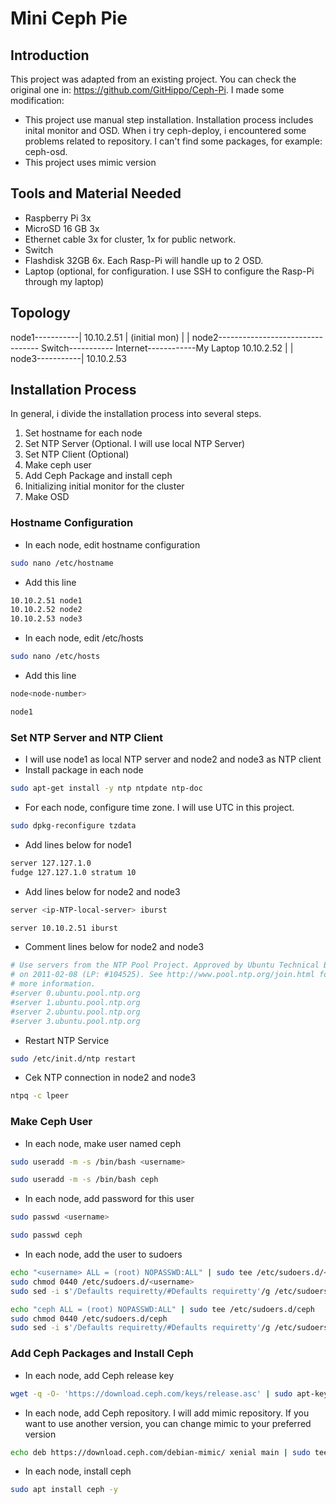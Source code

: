 # Mini Ceph Pie
## Introduction
This project was adapted from an existing project. You can check the original one in: https://github.com/GitHippo/Ceph-Pi.
I made some modification:
- This project use manual step installation. Installation process includes inital monitor and OSD. When i try ceph-deploy, i encountered some problems related to repository. I can't find some packages, for example: ceph-osd.
- This project uses mimic version

## Tools and Material Needed
- Raspberry Pi 3x
- MicroSD 16 GB 3x
- Ethernet cable 3x for cluster, 1x for public network.
- Switch
- Flashdisk 32GB 6x. Each Rasp-Pi will handle up to 2 OSD.
- Laptop (optional, for configuration. I use SSH to configure the Rasp-Pi through my laptop)

## Topology
node1-----------|
10.10.2.51      |
(initial mon)   |
                |
node2--------------------------------- Switch----------- Internet------------My Laptop
10.10.2.52      |
                |
node3-----------|
10.10.2.53

## Installation Process
In general, i divide the installation process into several steps.
1. Set hostname for each node
2. Set NTP Server (Optional. I will use local NTP Server)
3. Set NTP Client (Optional)
4. Make ceph user
5. Add Ceph Package and install ceph
6. Initializing initial monitor for the cluster 
7. Make OSD

### Hostname Configuration
- In each node, edit hostname configuration
```sh
sudo nano /etc/hostname
```
- Add this line
```sh
10.10.2.51 node1
10.10.2.52 node2
10.10.2.53 node3
```
- In each node, edit /etc/hosts
```sh
sudo nano /etc/hosts
```
- Add this line
```sh
node<node-number>
```
```sh
node1
```

### Set NTP Server and NTP Client
- I will use node1 as local NTP server and node2 and node3 as NTP client
- Install package in each node
```sh
sudo apt-get install -y ntp ntpdate ntp-doc
```
- For each node, configure time zone. I will use UTC in this project.
```sh
sudo dpkg-reconfigure tzdata
```
- Add lines below for node1
```sh
server 127.127.1.0
fudge 127.127.1.0 stratum 10
```
- Add lines below for node2 and node3
```sh
server <ip-NTP-local-server> iburst
```
```sh
server 10.10.2.51 iburst
```
- Comment lines below for node2 and node3
```sh
# Use servers from the NTP Pool Project. Approved by Ubuntu Technical Board
# on 2011-02-08 (LP: #104525). See http://www.pool.ntp.org/join.html for
# more information.
#server 0.ubuntu.pool.ntp.org
#server 1.ubuntu.pool.ntp.org
#server 2.ubuntu.pool.ntp.org
#server 3.ubuntu.pool.ntp.org
```
- Restart NTP Service
```sh
sudo /etc/init.d/ntp restart
```
- Cek NTP connection in node2 and node3
```sh
ntpq -c lpeer
```

### Make Ceph User
- In each node, make user named ceph
```sh
sudo useradd -m -s /bin/bash <username>
```
```sh
sudo useradd -m -s /bin/bash ceph
```
- In each node, add password for this user
```sh
sudo passwd <username>
```
```sh
sudo passwd ceph
```
- In each node, add the user to sudoers
```sh
echo "<username> ALL = (root) NOPASSWD:ALL" | sudo tee /etc/sudoers.d/<username>
sudo chmod 0440 /etc/sudoers.d/<username>
sudo sed -i s'/Defaults requiretty/#Defaults requiretty'/g /etc/sudoers
```
```sh
echo "ceph ALL = (root) NOPASSWD:ALL" | sudo tee /etc/sudoers.d/ceph
sudo chmod 0440 /etc/sudoers.d/ceph
sudo sed -i s'/Defaults requiretty/#Defaults requiretty'/g /etc/sudoers
```

### Add Ceph Packages and Install Ceph
- In each node, add Ceph release key
```sh
wget -q -O- 'https://download.ceph.com/keys/release.asc' | sudo apt-key add -
```
- In each node, add Ceph repository. I will add mimic repository. If you want to use another version, you can change mimic to your preferred version
```sh
echo deb https://download.ceph.com/debian-mimic/ xenial main | sudo tee /etc/apt/sources.list.d/ceph.list
```
- In each node, install ceph
```sh
sudo apt install ceph -y
```

